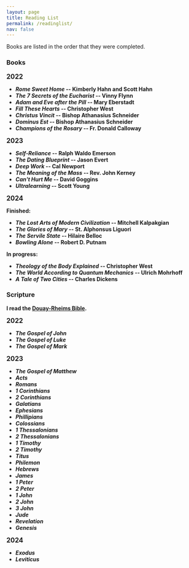 ```yaml
---
layout: page
title: Reading List
permalink: /readinglist/
nav: false
---
```


Books are listed in the order that they were completed.

### Books

<b><big>2022</big><b>

- *Rome Sweet Home* -- Kimberly Hahn and Scott Hahn
- *The 7 Secrets of the Eucharist* -- Vinny Flynn
- *Adam and Eve after the Pill* -- Mary Eberstadt
- *Fill These Hearts* -- Christopher West
- *Christus Vincit* -- Bishop Athanasius Schneider
- *Dominus Est* -- Bishop Athanasius Schneider
- *Champions of the Rosary* -- Fr. Donald Calloway

<b><big>2023</big><b>

- *Self-Reliance* -- Ralph Waldo Emerson
- *The Dating Blueprint* -- Jason Evert
- *Deep Work* -- Cal Newport
- *The Meaning of the Mass* -- Rev. John Kerney
- *Can't Hurt Me* -- David Goggins
- *Ultralearning* -- Scott Young 

<b><big>2024</big><b>

<b>Finished:<b>

- *The Lost Arts of Modern Civilization* -- Mitchell Kalpakgian
- *The Glories of Mary* -- St. Alphonsus Liguori
- *The Servile State* -- Hilaire Belloc
- *Bowling Alone* -- Robert D. Putnam

<b>In progress:<b>

- *Theology of the Body Explained* -- Christopher West
- *The World According to Quantum Mechanics* -- Ulrich Mohrhoff
- *A Tale of Two Cities* -- Charles Dickens

### Scripture

I read the [Douay-Rheims Bible](https://tanbooks.com/products/books/douay-rheims-bible-paperbound/).

<b><big>2022</big><b>

- *The Gospel of John*
- *The Gospel of Luke*
- *The Gospel of Mark*

<b><big>2023</big><b>

- *The Gospel of Matthew*
- *Acts*
- *Romans*
- *1 Corinthians*
- *2 Corinthians*
- *Galatians*
- *Ephesians*
- *Phillipians*
- *Colossians*
- *1 Thessalonians*
- *2 Thessalonians*
- *1 Timothy*
- *2 Timothy*
- *Titus*
- *Philemon*
- *Hebrews*
- *James*
- *1 Peter*
- *2 Peter*
- *1 John*
- *2 John*
- *3 John*
- *Jude*
- *Revelation*
- *Genesis*

<b><big>2024</big><b>

- *Exodus*
- *Leviticus*